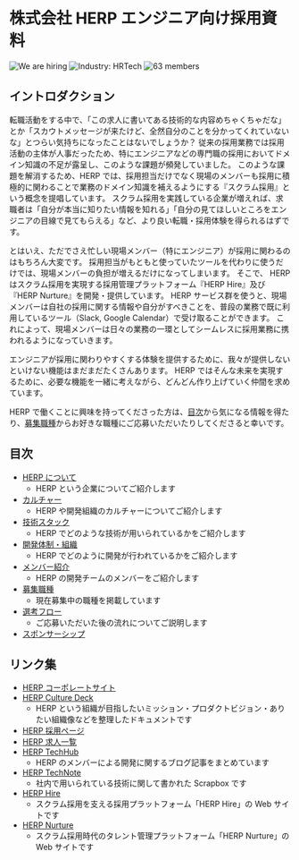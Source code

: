 # 株式会社 HERP エンジニア向け採用資料

![We are hiring](https://img.shields.io/badge/status-hiring-brightgreen) ![Industry: HRTech](https://img.shields.io/badge/industry-HRTech-orange) ![63 members](https://img.shields.io/badge/members-63-blue)

## イントロダクション

転職活動をする中で、「この求人に書いてある技術的な内容めちゃくちゃだな」とか「スカウトメッセージが来たけど、全然自分のことを分かってくれていないな」とつらい気持ちになったことはないでしょうか？
従来の採用業務では採用活動の主体が人事だったため、特にエンジニアなどの専門職の採用においてドメイン知識の不足が露呈し、このような課題が頻発していました。
このような課題を解消するため、HERP では、採用担当だけでなく現場のメンバーも採用に積極的に関わることで業務のドメイン知識を補えるようにする『スクラム採用』という概念を提唱しています。
スクラム採用を実践している企業が増えれば、求職者は「自分が本当に知りたい情報を知れる」「自分の見てほしいところをエンジニアの目線で見てもらえる」など、より良い転職・採用体験を得られるはずです。

とはいえ、ただでさえ忙しい現場メンバー（特にエンジニア）が採用に関わるのはもちろん大変です。
採用担当がもともと使っていたツールを代わりに使うだけでは、現場メンバーの負担が増えるだけになってしまいます。
そこで、 HERP はスクラム採用を実現する採用管理プラットフォーム『HERP Hire』及び『HERP Nurture』を開発・提供しています。
HERP サービス群を使うと、現場メンバーは自社の採用に関する情報や自分がすべきことを、普段の業務で既に利用しているツール（Slack, Google Calendar）で受け取ることができます。
これによって、現場メンバーは日々の業務の一環としてシームレスに採用業務に携われるようになっていきます。

エンジニアが採用に関わりやすくする体験を提供するために、我々が提供しないといけない機能はまだまだたくさんあります。
HERP ではそんな未来を実現するために、必要な機能を一緒に考えながら、どんどん作り上げていく仲間を求めています。

HERP で働くことに興味を持ってくださった方は、[目次](https://github.com/herp-inc/engineering-careers/#%E7%9B%AE%E6%AC%A1)から気になる情報を得たり、[募集職種](./docs/jobs.md)からお好きな職種にご応募いただいたりしてくださると幸いです。

## 目次

- [HERP について](./docs/company.md)
  - HERP という企業についてご紹介します
- [カルチャー](./docs/culture.md)
  - HERP や開発組織のカルチャーについてご紹介します
- [技術スタック](./docs/technology-stack.md)
  - HERP でどのような技術が用いられているかをご紹介します
- [開発体制・組織](./docs/organization.md)
  - HERP でどのように開発が行われているかをご紹介します
- [メンバー紹介](./docs/members.md)
  - HERP の開発チームのメンバーをご紹介します
- [募集職種](./docs/jobs.md)
  - 現在募集中の職種を掲載しています
- [選考フロー](./docs/interviews.md)
  - ご応募いただいた後の流れについてご説明します
- [スポンサーシップ](./docs/sponsorship.md)

## リンク集

- [HERP コーポレートサイト](https://herp.co.jp/)
- [HERP Culture Deck](https://culture.herp.co.jp/)
  - HERP という組織が目指したいミッション・プロダクトビジョン・ありたい組織像などを整理したドキュメントです
- [HERP 採用ページ](https://careers.herp.co.jp/)
- [HERP 求人一覧](https://herp.careers/v1/herpinc)
- [HERP TechHub](https://tech-hub.herp.co.jp/)
  - HERP のメンバーによる開発に関するブログ記事をまとめています
- [HERP TechNote](https://scrapbox.io/herp-technote/)
  - 社内で用いられている技術に関して書かれた Scrapbox です
- [HERP Hire](https://herp.cloud/)
  - スクラム採用を支える採用プラットフォーム「HERP Hire」の Web サイトです
- [HERP Nurture](https://lp.herp.cloud/nurture/)
  - スクラム採用時代のタレント管理プラットフォーム「HERP Nurture」の Web サイトです
